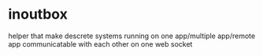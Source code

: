 # inoutbox
helper that make descrete systems running on one app/multiple app/remote app communicatable with each other on one web socket
